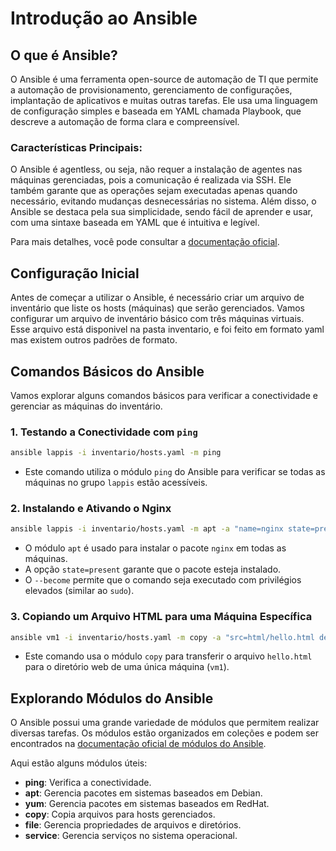 
# Introdução ao Ansible

## O que é Ansible?

O Ansible é uma ferramenta open-source de automação de TI que permite a automação de provisionamento, gerenciamento de configurações, implantação de aplicativos e muitas outras tarefas. Ele usa uma linguagem de configuração simples e baseada em YAML chamada Playbook, que descreve a automação de forma clara e compreensível.

### Características Principais:

O Ansible é agentless, ou seja, não requer a instalação de agentes nas máquinas gerenciadas, pois a comunicação é realizada via SSH. Ele também garante que as operações sejam executadas apenas quando necessário, evitando mudanças desnecessárias no sistema. Além disso, o Ansible se destaca pela sua simplicidade, sendo fácil de aprender e usar, com uma sintaxe baseada em YAML que é intuitiva e legível.

Para mais detalhes, você pode consultar a [documentação oficial](https://docs.ansible.com/ansible/latest/getting_started/index.html).

## Configuração Inicial

Antes de começar a utilizar o Ansible, é necessário criar um arquivo de inventário que liste os hosts (máquinas) que serão gerenciados. Vamos configurar um arquivo de inventário básico com três máquinas virtuais. Esse arquivo está disponivel na pasta inventario, e foi feito em formato yaml mas existem outros padrões de formato.



## Comandos Básicos do Ansible

Vamos explorar alguns comandos básicos para verificar a conectividade e gerenciar as máquinas do inventário.

### 1. Testando a Conectividade com `ping`

```bash
ansible lappis -i inventario/hosts.yaml -m ping
```

- Este comando utiliza o módulo `ping` do Ansible para verificar se todas as máquinas no grupo `lappis` estão acessíveis.

### 2. Instalando e Ativando o Nginx

```bash
ansible lappis -i inventario/hosts.yaml -m apt -a "name=nginx state=present" --become
```

- O módulo `apt` é usado para instalar o pacote `nginx` em todas as máquinas.
- A opção `state=present` garante que o pacote esteja instalado.
- O `--become` permite que o comando seja executado com privilégios elevados (similar ao `sudo`).

### 3. Copiando um Arquivo HTML para uma Máquina Específica

```bash
ansible vm1 -i inventario/hosts.yaml -m copy -a "src=html/hello.html dest=/var/www/html/index.html" --become
```

- Este comando usa o módulo `copy` para transferir o arquivo `hello.html` para o diretório web de uma única máquina (`vm1`).


## Explorando Módulos do Ansible

O Ansible possui uma grande variedade de módulos que permitem realizar diversas tarefas. Os módulos estão organizados em coleções e podem ser encontrados na [documentação oficial de módulos do Ansible](https://docs.ansible.com/ansible/latest/collections/ansible/builtin/index.html#plugins-in-ansible-builtin).

Aqui estão alguns módulos úteis:

- **ping**: Verifica a conectividade.
- **apt**: Gerencia pacotes em sistemas baseados em Debian.
- **yum**: Gerencia pacotes em sistemas baseados em RedHat.
- **copy**: Copia arquivos para hosts gerenciados.
- **file**: Gerencia propriedades de arquivos e diretórios.
- **service**: Gerencia serviços no sistema operacional.

